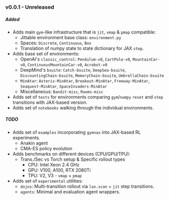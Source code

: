 ### v0.0.1 - Unreleased

##### Added
- Adds main `gym`-like infrastructure that is `jit`, `vmap` & `pmap` compatible:
    - Jittable environment base class: `environment.py`
    - Spaces: `Discrete`, `Continuous`, `Box`
    - Translation of numpy state to state dictionary for JAX `step`.
- Adds base set of environments:
    - OpenAI's `classic_control`: `Pendulum-v0`, `CartPole-v0`, `MountainCar-v0`, `ContinuousMountainCar-v0`, `Acrobot-v0`
    - DeepMind's `bsuite`: `Catch-bsuite`, `DeepSea-bsuite`, `DiscountingChain-bsuite`, `MemoryChain-bsuite`, `UmbrellaChain-bsuite`
    - `MinAtar`: `Asterix-MinAtar`, `Breakout-MinAtar`, `Freeway-MinAtar`,  `Seaquest-MinAtar`, `SpaceInvaders-MinAtar`
    - Miscellaneous: `Bandit-misc`, `Rooms-misc`
- Adds set of `tests` for environments comparing `gym`/`numpy` `reset` and `step` transitions with JAX-based version.
- Adds set of `notebooks` walking through the individual environments.

##### TODO
- Adds set of `examples` incorporating `gymnax` into JAX-based RL experiments.
    - Anakin agent
    - CMA-ES policy evolution
- Adds benchmarks on different devices (CPU/GPU/TPU):
    - Trans./Sec vs Torch setup & Specific rollout types
        - CPU: Intel Xeon 2.4 GHz
        - GPU: V100, A100, RTX 2080Ti
        - TPU: V2, V3 - `vmap` + `pmap`
- Adds set of `experimental` utilities:
    - `dojos`: Multi-transition rollout via `lax.scan` + `jit` step transitions.
    - `agents`: Minimal and evaluation agent wrappers.
